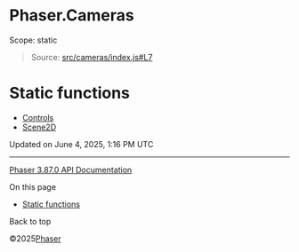 # Phaser.Cameras

Scope:
static

> Source: [src/cameras/index.js#L7](https://github.com/phaserjs/phaser/blob/v3.87.0/src/cameras/index.js#L7)

# Static functions

* [Controls](cameras-controls.md)
* [Scene2D](cameras-scene2d.md)

Updated on June 4, 2025, 1:16 PM UTC

---

[Phaser 3.87.0 API Documentation](../../index.md)

On this page

* [Static functions](#static-functions)

Back to top

©2025[Phaser](https://docs.phaser.io)